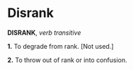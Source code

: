 # Disrank

**DISRANK**, _verb transitive_

**1.** To degrade from rank. \[Not used.\]

**2.** To throw out of rank or into confusion.